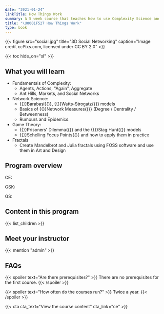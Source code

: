 ```yaml
---
date: "2021-01-24"
linkTitle: How Things Work
summary: A 5 week course that teaches how to use Complexity Science and apply it to real life.
title: "\U0001F527 How Things Work"
type: book
---
```


{{< figure src="social.jpg" title="3D Social Networking" caption="Image credit ccPixs.com, licensed under CC BY 2.0" >}}


{{< toc hide_on="xl" >}}

## What you will learn

- Fundamentals of Complexity: 
  + Agents, Actions, "Again", Aggregate
  + Ant Hills, Markets, and Social Networks
- Network Science:
  + {{<hl>}}Barabasi{{</hl>}}, {{<hl>}}Watts-Strogatz{{</hl>}} models
  + Basics of {{<hl>}}Network Measures{{</hl>}} (Degree / Centrality / Betweenness)
  + Rumours and Epidemics
- Game Theory: 
  + {{<hl>}}Prisoners' Dilemma{{</hl>}} and the {{<hl>}}Stag Hunt{{</hl>}} models
  + {{<hl>}}Schelling Focus Points{{</hl>}} and how to apply them in practice
- Fractals
  + Create Mandelbrot and Julia fractals using FOSS software and use them in Art and Design

## Program overview

CE:


GSK:


GS:


## Content in this program

{{< list_children >}}

## Meet your instructor

{{< mention "admin" >}}

## FAQs

{{< spoiler text="Are there prerequisites?" >}}
There are no prerequisites for the first course.
{{< /spoiler >}}

{{< spoiler text="How often do the courses run?" >}}
Twice a year.
{{< /spoiler >}}

{{< cta cta_text="View the course content" cta_link="ce" >}}
